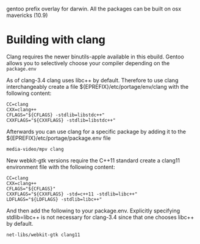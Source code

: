 gentoo prefix overlay for darwin. All the packages can be built on osx mavericks (10.9)# Building with clangClang requires the newer binutils-apple available in this ebuild. Gentoo allows you to selectively choose your compiler depending on the `package.env`As of clang-3.4 clang uses libc++ by default. Therefore to use clang interchangeably create a file ${EPREFIX}/etc/portage/env/clang with the following content:    CC=clang    CXX=clang++    CFLAGS="${CFLAGS} -stdlib=libstdc++"    CXXFLAGS="${CXXFLAGS} -stdlib=libstdc++"Afterwards you can use clang for a specific package by adding it to the ${EPREFIX}/etc/portage/package.env file    media-video/mpv clangNew webkit-gtk versions require the C++11 standard create a clang11 environment file with the following content:    CC=clang    CXX=clang++    CFLAGS="${CFLAGS}"    CXXFLAGS="${CXXFLAGS} -std=c++11 -stdlib=libc++"    LDFLAGS="${LDFLAGS} -stdlib=libc++"And then add the following to your package.env. Explicitly specifying stdlib=libc++ is not necessary for clang-3.4 since that one chooses libc++ by default.    net-libs/webkit-gtk clang11